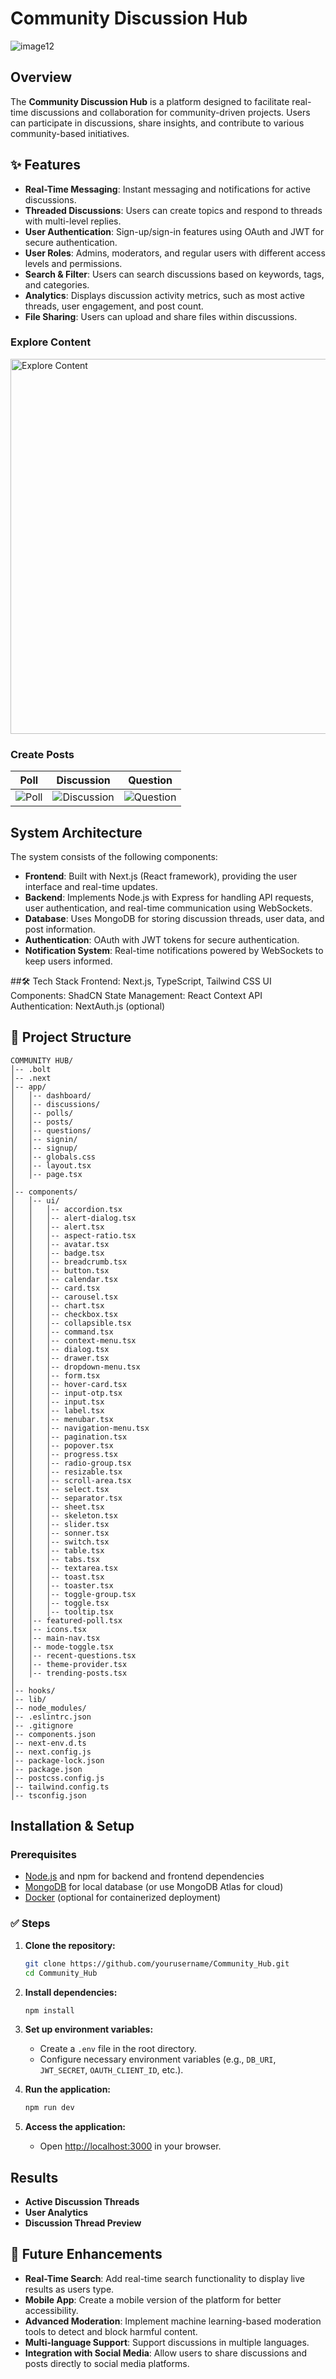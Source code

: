 # Community Discussion Hub
![image12](https://github.com/Abdulla-1234/Community-Discussion-Hub/blob/main/Images/Home_page.png)

## Overview
The **Community Discussion Hub** is a platform designed to facilitate real-time discussions and collaboration for community-driven projects. Users can participate in discussions, share insights, and contribute to various community-based initiatives.

## ✨ Features
- **Real-Time Messaging**: Instant messaging and notifications for active discussions.
- **Threaded Discussions**: Users can create topics and respond to threads with multi-level replies.
- **User Authentication**: Sign-up/sign-in features using OAuth and JWT for secure authentication.
- **User Roles**: Admins, moderators, and regular users with different access levels and permissions.
- **Search & Filter**: Users can search discussions based on keywords, tags, and categories.
- **Analytics**: Displays discussion activity metrics, such as most active threads, user engagement, and post count.
- **File Sharing**: Users can upload and share files within discussions.

### Explore Content
<img src="https://github.com/Abdulla-1234/Community-Discussion-Hub/blob/main/Images/Explore_content.png" alt="Explore Content" width="600"/>


### Create Posts
| Poll | Discussion | Question |
|---------------|----------------|----------------|
| ![Poll](https://github.com/Abdulla-1234/Community-Discussion-Hub/blob/main/Images/create_poll.png) | ![Discussion](https://github.com/Abdulla-1234/Community-Discussion-Hub/blob/main/Images/create_discussion.png) | ![Question](https://github.com/Abdulla-1234/Community-Discussion-Hub/blob/main/Images/create_question.png) |

## System Architecture
The system consists of the following components:
- **Frontend**: Built with Next.js (React framework), providing the user interface and real-time updates.
- **Backend**: Implements Node.js with Express for handling API requests, user authentication, and real-time communication using WebSockets.
- **Database**: Uses MongoDB for storing discussion threads, user data, and post information.
- **Authentication**: OAuth with JWT tokens for secure authentication.
- **Notification System**: Real-time notifications powered by WebSockets to keep users informed.
  
##🛠️ Tech Stack
Frontend: Next.js, TypeScript, Tailwind CSS
UI Components: ShadCN
State Management: React Context API
Authentication: NextAuth.js (optional)

## 📂 Project Structure
```
COMMUNITY HUB/
│-- .bolt
│-- .next
│-- app/
│   │-- dashboard/
│   │-- discussions/
│   │-- polls/
│   │-- posts/
│   │-- questions/
│   │-- signin/
│   │-- signup/
│   │-- globals.css
│   │-- layout.tsx
│   │-- page.tsx
│
│-- components/
│   │-- ui/
│   │   │-- accordion.tsx
│   │   │-- alert-dialog.tsx
│   │   │-- alert.tsx
│   │   │-- aspect-ratio.tsx
│   │   │-- avatar.tsx
│   │   │-- badge.tsx
│   │   │-- breadcrumb.tsx
│   │   │-- button.tsx
│   │   │-- calendar.tsx
│   │   │-- card.tsx
│   │   │-- carousel.tsx
│   │   │-- chart.tsx
│   │   │-- checkbox.tsx
│   │   │-- collapsible.tsx
│   │   │-- command.tsx
│   │   │-- context-menu.tsx
│   │   │-- dialog.tsx
│   │   │-- drawer.tsx
│   │   │-- dropdown-menu.tsx
│   │   │-- form.tsx
│   │   │-- hover-card.tsx
│   │   │-- input-otp.tsx
│   │   │-- input.tsx
│   │   │-- label.tsx
│   │   │-- menubar.tsx
│   │   │-- navigation-menu.tsx
│   │   │-- pagination.tsx
│   │   │-- popover.tsx
│   │   │-- progress.tsx
│   │   │-- radio-group.tsx
│   │   │-- resizable.tsx
│   │   │-- scroll-area.tsx
│   │   │-- select.tsx
│   │   │-- separator.tsx
│   │   │-- sheet.tsx
│   │   │-- skeleton.tsx
│   │   │-- slider.tsx
│   │   │-- sonner.tsx
│   │   │-- switch.tsx
│   │   │-- table.tsx
│   │   │-- tabs.tsx
│   │   │-- textarea.tsx
│   │   │-- toast.tsx
│   │   │-- toaster.tsx
│   │   │-- toggle-group.tsx
│   │   │-- toggle.tsx
│   │   │-- tooltip.tsx
│   │-- featured-poll.tsx
│   │-- icons.tsx
│   │-- main-nav.tsx
│   │-- mode-toggle.tsx
│   │-- recent-questions.tsx
│   │-- theme-provider.tsx
│   │-- trending-posts.tsx
│
│-- hooks/
│-- lib/
│-- node_modules/
│-- .eslintrc.json
│-- .gitignore
│-- components.json
│-- next-env.d.ts
│-- next.config.js
│-- package-lock.json
│-- package.json
│-- postcss.config.js
│-- tailwind.config.ts
│-- tsconfig.json
```

## Installation & Setup
### Prerequisites
- [Node.js](https://nodejs.org/) and npm for backend and frontend dependencies
- [MongoDB](https://www.mongodb.com/) for local database (or use MongoDB Atlas for cloud)
- [Docker](https://www.docker.com/) (optional for containerized deployment)

### ✅ Steps
1. **Clone the repository:**
   ```sh
   git clone https://github.com/yourusername/Community_Hub.git
   cd Community_Hub
   ```
2. **Install dependencies:**
   ```sh
   npm install
   ```
3. **Set up environment variables:**
   - Create a `.env` file in the root directory.
   - Configure necessary environment variables (e.g., `DB_URI`, `JWT_SECRET`, `OAUTH_CLIENT_ID`, etc.).

4. **Run the application:**
   ```sh
   npm run dev
   ```

5. **Access the application:**
   - Open [http://localhost:3000](http://localhost:3000) in your browser.

## Results
- **Active Discussion Threads**
- **User Analytics**
- **Discussion Thread Preview**

## 🎯 Future Enhancements
- **Real-Time Search**: Add real-time search functionality to display live results as users type.
- **Mobile App**: Create a mobile version of the platform for better accessibility.
- **Advanced Moderation**: Implement machine learning-based moderation tools to detect and block harmful content.
- **Multi-language Support**: Support discussions in multiple languages.
- **Integration with Social Media**: Allow users to share discussions and posts directly to social media platforms.
